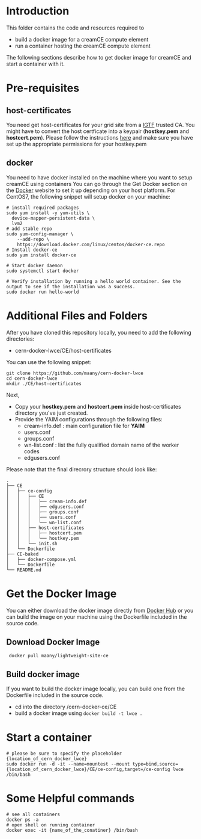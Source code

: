 # Introduction

This folder contains the code and resources required to 
 - build a docker image for a creamCE compute element
 - run a container hosting the creamCE compute element
 
The following sections describe how to get docker image for creamCE and start a container with it.

# Pre-requisites

## host-certificates
You need get host-certificates for your grid site from a [IGTF](https://www.igtf.net) trusted CA.
You might have to convert the host certficate into a keypair (**hostkey.pem** and **hostcert.pem**). Please follow the instructions [here](https://ca.cern.ch/ca/Help/?kbid=024100) and make sure you have set up the appropriate permissions for your hostkey.pem
## docker
You need to have docker installed on the machine where you want to setup creamCE using containers
You can go through the Get Docker section on the [Docker](https://www.docker.com) website to set it up depending on your host platform.
For CentOS7, the following snippet will setup docker on your machine:
~~~
# install required packages
sudo yum install -y yum-utils \
  device-mapper-persistent-data \
  lvm2
# add stable repo
sudo yum-config-manager \
    --add-repo \
    https://download.docker.com/linux/centos/docker-ce.repo
# Install docker-ce
sudo yum install docker-ce

# Start docker daemon
sudo systemctl start docker

# Verify installation by running a hello world container. See the output to see if the installation was a success.
sudo docker run hello-world
~~~
# Additional Files and Folders
After you have cloned this repository locally, you need to add the following directories:
 - cern-docker-lwce/CE/host-certificates
 
You can use the following snippet:
~~~
git clone https://github.com/maany/cern-docker-lwce
cd cern-docker-lwce
mkdir ./CE/host-certificates
~~~

Next, 
 - Copy your **hostkey.pem** and **hostcert.pem** inside host-certificates directory you've just created.
 - Provide the YAIM configurations through the following files:
   - cream-info.def : main configuration file for **YAIM** 
   - users.conf
   - groups.conf
   - wn-list.conf : list the fully qualified domain name of the worker codes
   - edgusers.conf

Please note that the final direcrory structure should look like:
```
.
├── CE
│   ├── ce-config
│   │   ├── CE
│   │   │   ├── cream-info.def
│   │   │   ├── edgusers.conf
│   │   │   ├── groups.conf
│   │   │   ├── users.conf
│   │   │   └── wn-list.conf
│   │   ├── host-certificates
│   │   │   ├── hostcert.pem
│   │   │   └── hostkey.pem
│   │   └── init.sh
│   └── Dockerfile
├── CE-baked
│   ├── docker-compose.yml
│   └── Dockerfile
└── README.md
```
# Get the Docker Image 
 
 You can either download the docker image directly from [Docker Hub](https://hub.docker.com/r/maany/lightweight-site-ce/) or you can build the image on your machine using the Dockerfile included in the source code.
 
 ## Download Docker Image
 
` docker pull maany/lightweight-site-ce` 
 
 ## Build docker image
 If you want to build the docker image locally, you can build one from the Dockerfile included in the source code.
  - cd into the directory /cern-docker-ce/CE
  - build a docker image using
  `docker build -t lwce .`
  
# Start a container
 
```
# please be sure to specify the placeholder {location_of_cern_docker_lwce}
sudo docker run -d -it --name=mountest --mount type=bind,source={location_of_cern_docker_lwce}/CE/ce-config,target=/ce-config lwce /bin/bash

```

# Some Helpful commands
~~~
# see all containers
docker ps -a
# open shell on running container
docker exec -it {name_of_the_conatiner} /bin/bash
~~~
